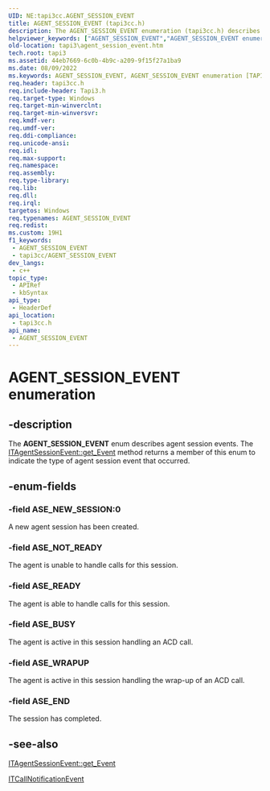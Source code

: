 ```yaml
---
UID: NE:tapi3cc.AGENT_SESSION_EVENT
title: AGENT_SESSION_EVENT (tapi3cc.h)
description: The AGENT_SESSION_EVENT enumeration (tapi3cc.h) describes agent session events.
helpviewer_keywords: ["AGENT_SESSION_EVENT","AGENT_SESSION_EVENT enumeration [TAPI 2.2]","ASE_BUSY","ASE_END","ASE_NEW_SESSION","ASE_NOT_READY","ASE_READY","ASE_WRAPUP","_tapi3_agent_session_event","tapi3.agent_session_event","tapi3cc/AGENT_SESSION_EVENT","tapi3cc/ASE_BUSY","tapi3cc/ASE_END","tapi3cc/ASE_NEW_SESSION","tapi3cc/ASE_NOT_READY","tapi3cc/ASE_READY","tapi3cc/ASE_WRAPUP"]
old-location: tapi3\agent_session_event.htm
tech.root: tapi3
ms.assetid: 44eb7669-6c0b-4b9c-a209-9f15f27a1ba9
ms.date: 08/09/2022
ms.keywords: AGENT_SESSION_EVENT, AGENT_SESSION_EVENT enumeration [TAPI 2.2], ASE_BUSY, ASE_END, ASE_NEW_SESSION, ASE_NOT_READY, ASE_READY, ASE_WRAPUP, _tapi3_agent_session_event, tapi3.agent_session_event, tapi3cc/AGENT_SESSION_EVENT, tapi3cc/ASE_BUSY, tapi3cc/ASE_END, tapi3cc/ASE_NEW_SESSION, tapi3cc/ASE_NOT_READY, tapi3cc/ASE_READY, tapi3cc/ASE_WRAPUP
req.header: tapi3cc.h
req.include-header: Tapi3.h
req.target-type: Windows
req.target-min-winverclnt: 
req.target-min-winversvr: 
req.kmdf-ver: 
req.umdf-ver: 
req.ddi-compliance: 
req.unicode-ansi: 
req.idl: 
req.max-support: 
req.namespace: 
req.assembly: 
req.type-library: 
req.lib: 
req.dll: 
req.irql: 
targetos: Windows
req.typenames: AGENT_SESSION_EVENT
req.redist: 
ms.custom: 19H1
f1_keywords:
 - AGENT_SESSION_EVENT
 - tapi3cc/AGENT_SESSION_EVENT
dev_langs:
 - c++
topic_type:
 - APIRef
 - kbSyntax
api_type:
 - HeaderDef
api_location:
 - tapi3cc.h
api_name:
 - AGENT_SESSION_EVENT
---
```


# AGENT_SESSION_EVENT enumeration


## -description

The 
<b>AGENT_SESSION_EVENT</b> enum describes agent session events. The 
<a href="/windows/desktop/api/tapi3/nf-tapi3-itagentsessionevent-get_event">ITAgentSessionEvent::get_Event</a> method returns a member of this enum to indicate the type of agent session event that occurred.

## -enum-fields

### -field ASE_NEW_SESSION:0

A new agent session has been created.

### -field ASE_NOT_READY

The agent is unable to handle calls for this session.

### -field ASE_READY

The agent is able to handle calls for this session.

### -field ASE_BUSY

The agent is active in this session handling an ACD call.

### -field ASE_WRAPUP

The agent is active in this session handling the wrap-up of an ACD call.

### -field ASE_END

The session has completed.

## -see-also

<a href="/windows/desktop/api/tapi3/nf-tapi3-itagentsessionevent-get_event">ITAgentSessionEvent::get_Event</a>



<a href="/windows/desktop/api/tapi3if/nn-tapi3if-itcallnotificationevent">ITCallNotificationEvent</a>
